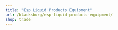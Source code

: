 ```yaml
---
title: "Esp Liquid Products Equipment"
url: /blacksburg/esp-liquid-products-equipment/
shop: trade
---
```

